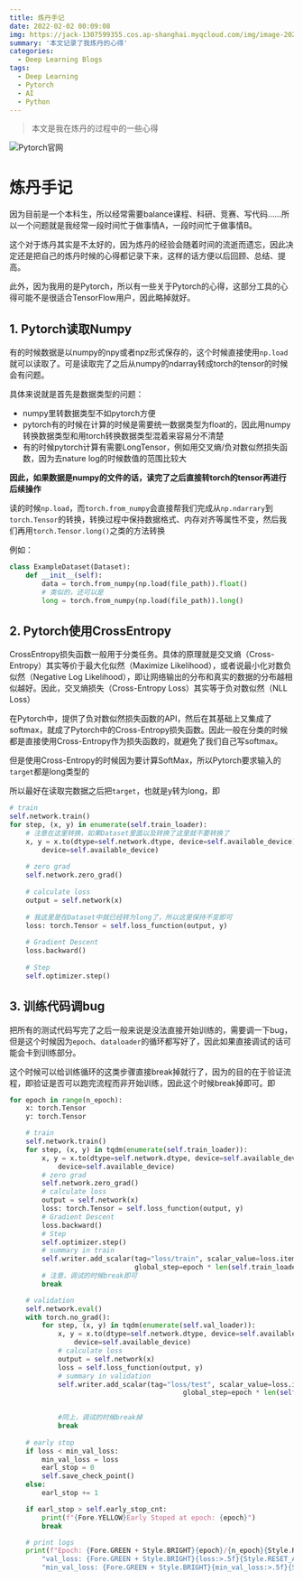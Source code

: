 ```yaml
---
title: 炼丹手记
date: 2022-02-02 00:09:08
img: https://jack-1307599355.cos.ap-shanghai.myqcloud.com/img/image-20220202001104734.png
summary: '本文记录了我炼丹的心得'
categories:
  - Deep Learning Blogs
tags:
  - Deep Learning
  - Pytorch
  - AI
  - Python
---
```


> 本文是我在炼丹的过程中的一些心得

![Pytorch官网](https://jack-1307599355.cos.ap-shanghai.myqcloud.com/img/image-20220202001104734.png)





# 炼丹手记

因为目前是一个本科生，所以经常需要balance课程、科研、竞赛、写代码……所以一个问题就是我经常一段时间忙于做事情A，一段时间忙于做事情B。

这个对于炼丹其实是不太好的，因为炼丹的经验会随着时间的流逝而遗忘，因此决定还是把自己的炼丹时候的心得都记录下来，这样的话方便以后回顾、总结、提高。

此外，因为我用的是Pytorch，所以有一些关于Pytorch的心得，这部分工具的心得可能不是很适合TensorFlow用户，因此略掉就好。









## 1. Pytorch读取Numpy

有的时候数据是以numpy的npy或者npz形式保存的，这个时候直接使用`np.load`就可以读取了。可是读取完了之后从numpy的ndarray转成torch的tensor的时候会有问题。

具体来说就是首先是数据类型的问题：

- numpy里转数据类型不如pytorch方便
- pytorch有的时候在计算的时候是需要统一数据类型为float的，因此用numpy转换数据类型和用torch转换数据类型混着来容易分不清楚
- 有的时候pytorch计算有需要LongTensor，例如用交叉熵/负对数似然损失函数，因为去nature log的时候数值的范围比较大

**因此，如果数据是numpy的文件的话，读完了之后直接转torch的tensor再进行后续操作**

读的时候`np.load`，而`torch.from_numpy`会直接帮我们完成从`np.ndarrary`到`torch.Tensor`的转换，转换过程中保持数据格式、内存对齐等属性不变，然后我们再用`torch.Tensor.long()`之类的方法转换

例如：

```python
class ExampleDataset(Dataset):
	def __init__(self):
        data = torch.from_numpy(np.load(file_path)).float()
        # 类似的，还可以是
        long = torch.from_numpy(np.load(file_path)).long()
```





## 2. Pytorch使用CrossEntropy

CrossEntropy损失函数一般用于分类任务。具体的原理就是交叉熵（Cross-Entropy）其实等价于最大化似然（Maximize Likelihood），或者说最小化对数负似然（Negative Log Likelihood），即让网络输出的分布和真实的数据的分布越相似越好。因此，交叉熵损失（Cross-Entropy Loss）其实等于负对数似然（NLL Loss）

在Pytorch中，提供了负对数似然损失函数的API，然后在其基础上又集成了softmax，就成了Pytorch中的Cross-Entropy损失函数。因此一般在分类的时候都是直接使用Cross-Entropy作为损失函数的，就避免了我们自己写softmax。

但是使用Cross-Entropy的时候因为要计算SoftMax，所以Pytorch要求输入的`target`都是long类型的

所以最好在读取完数据之后把`target`，也就是y转为long，即

```python
# train
self.network.train()
for step, (x, y) in enumerate(self.train_loader):
    # 注意在这里转换，如果Dataset里面以及转换了这里就不要转换了
    x, y = x.to(dtype=self.network.dtype, device=self.available_device), y.to(
        device=self.available_device)
    
    # zero grad
    self.network.zero_grad()
    
    # calculate loss
    output = self.network(x)
    
    # 我这里是在Dataset中就已经转为long了，所以这里保持不变即可
    loss: torch.Tensor = self.loss_function(output, y)
        
    # Gradient Descent
    loss.backward()
    
    # Step
    self.optimizer.step()
```







## 3. 训练代码调bug

把所有的测试代码写完了之后一般来说是没法直接开始训练的，需要调一下bug，但是这个时候因为`epoch`、`dataloader`的循环都写好了，因此如果直接调试的话可能会卡到训练部分。

这个时候可以给训练循环的这类步骤直接break掉就行了，因为的目的在于验证流程，即验证是否可以跑完流程而非开始训练，因此这个时候break掉即可。即

```python
for epoch in range(n_epoch):
    x: torch.Tensor
    y: torch.Tensor

    # train
    self.network.train()
    for step, (x, y) in tqdm(enumerate(self.train_loader)):
        x, y = x.to(dtype=self.network.dtype, device=self.available_device), y.to(
            device=self.available_device)
        # zero grad
        self.network.zero_grad()
        # calculate loss
        output = self.network(x)
        loss: torch.Tensor = self.loss_function(output, y)
        # Gradient Descent
        loss.backward()
        # Step
        self.optimizer.step()
        # summary in train
        self.writer.add_scalar(tag="loss/train", scalar_value=loss.item(),
                               global_step=epoch * len(self.train_loader) + step)
        # 注意，调试的时候break即可
        break

    # validation
    self.network.eval()
    with torch.no_grad():
        for step, (x, y) in tqdm(enumerate(self.val_loader)):
            x, y = x.to(dtype=self.network.dtype, device=self.available_device), y.to(
                device=self.available_device)
            # calculate loss
            output = self.network(x)
            loss = self.loss_function(output, y)
            # summary in validation
            self.writer.add_scalar(tag="loss/test", scalar_value=loss.item(),
                                           global_step=epoch * len(self.val_loader) + step)
                    

            #同上，调试的时候break掉
            break
            
    # early stop
    if loss < min_val_loss:
        min_val_loss = loss
        earl_stop = 0
        self.save_check_point()
    else:
        earl_stop += 1

    if earl_stop > self.early_stop_cnt:
        print(f"{Fore.YELLOW}Early Stoped at epoch: {epoch}")
        break

    # print logs
    print(f"Epoch: {Fore.GREEN + Style.BRIGHT}{epoch}/{n_epoch}{Style.RESET_ALL}, "
        "val_loss: {Fore.GREEN + Style.BRIGHT}{loss:>.5f}{Style.RESET_ALL}, "
        "min_val_loss: {Fore.GREEN + Style.BRIGHT}{min_val_loss:>.5f}{Style.RESET_ALL}")
```

